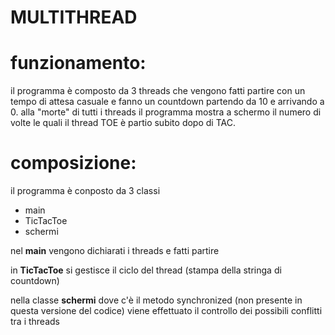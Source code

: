 # MULTITHREAD

# funzionamento:
il programma è composto da 3 threads che vengono fatti partire con un tempo di attesa casuale e fanno un countdown partendo da 10 e arrivando a 0.
alla "morte" di tutti i threads il programma mostra a schermo il numero di volte le quali il thread TOE è partio subito dopo di TAC.

# composizione:
il programma è conposto da 3 classi

- main
- TicTacToe
- schermi

nel **main** vengono dichiarati i threads e fatti partire

in **TicTacToe** si gestisce il ciclo del thread (stampa della stringa di countdown) 

nella classe **schermi** dove c'è il metodo synchronized (non presente in questa versione del codice) viene effettuato il controllo dei possibili conflitti tra i threads  
